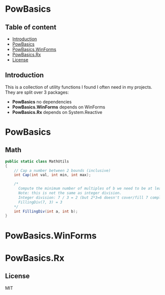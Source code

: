 # PowBasics

## Table of content

- [Introduction](#introduction)
- [PowBasics](#powbasics)
- [PowBasics.WinForms](#powbasics.winforms)
- [PowBasics.Rx](#powbasics.rx)
- [License](#license)



## Introduction

This is a collection of utility functions I found I often need in my projects.
They are split over 3 packages:
- **PowBasics**
  no dependencies
- **PowBasics.WinForms**
  depends on WinForms
- **PowBasics.Rx**
  depends on System.Reactive



# PowBasics

## Math
```c#
public static class MathUtils
{
    // Cap a number between 2 bounds (inclusive)
    int Cap(int val, int min, int max);

    /*
      Compute the minimum number of multiples of b we need to be at least a
      Note: this is not the same as integer division.
      Integer division: 7 / 3 = 2 (but 2*3=6 doesn't cover/fill 7 completely)
      FillingDiv(7, 3) = 3
    */
    int FillingDiv(int a, int b);
}
```



# PowBasics.WinForms



# PowBasics.Rx



## License

MIT
